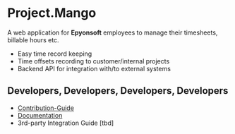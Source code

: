# Project.Mango

A web application for **Epyonsoft** employees to manage their timesheets, billable hours etc.

* Easy time record keeping
* Time offsets recording to customer/internal projects
* Backend API for integration with/to external systems

## Developers, Developers, Developers, Developers

* [Contribution-Guide](docs/ContributionGuide.md)
* [Documentation](docs/README.md)
* 3rd-party Integration Guide [tbd]
